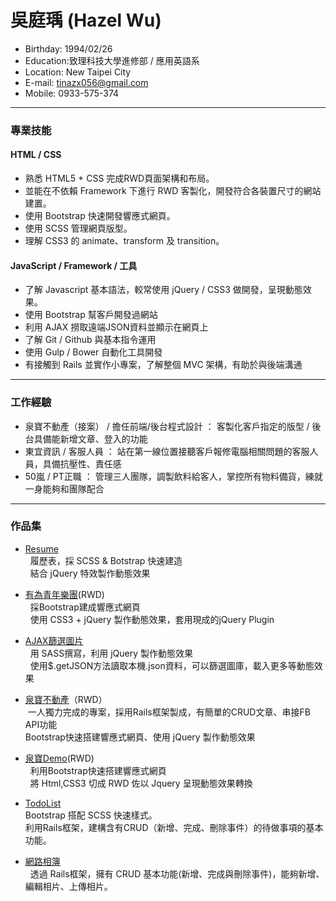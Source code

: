  
# 吳庭瑀 (Hazel Wu)
- Birthday: 1994/02/26  
- Education:致理科技大學進修部 / 應用英語系  
- Location: New Taipei City  
- E-mail: tinazx056@gmail.com  
- Mobile: 0933-575-374  
<hr>

### 專業技能  
  
#### HTML / CSS  
- 熟悉 HTML5 + CSS 完成RWD頁面架構和布局。  
- 並能在不依賴 Framework 下進行 RWD 客製化，開發符合各裝置尺寸的網站建置。  
- 使用 Bootstrap 快速開發響應式網頁。  
- 使用 SCSS 管理網頁版型。  
- 理解 CSS3 的 animate、transform 及 transition。
  
#### JavaScript / Framework / 工具
- 了解 Javascript 基本語法，較常使用 jQuery / CSS3 做開發，呈現動態效果。  
- 使用 Bootstrap 幫客戶開發過網站  
- 利用 AJAX 撈取遠端JSON資料並顯示在網頁上  
- 了解 Git / Github 與基本指令運用  
- 使用 Gulp / Bower 自動化工具開發  
- 有接觸到 Rails 並實作小專案，了解整個 MVC 架構，有助於與後端溝通  
<hr> 
  
### 工作經驗  
  
- 泉寶不動產（接案） / 擔任前端/後台程式設計 ： 客製化客戶指定的版型 / 後台具備能新增文章、登入的功能    
- 東宜資訊 / 客服人員 ： 站在第一線位置接聽客戶報修電腦相關問題的客服人員，具備抗壓性、責任感  
- 50嵐 / PT正職 ： 管理三人團隊，調製飲料給客人，掌控所有物料備貨，練就一身能夠和團隊配合  
<hr>

### 作品集  
  
- [Resume](https://hazelwu2.github.io/first-bootstrap-site-resume)  
   履歷表，採 SCSS & Botstrap 快速建造  
   結合 jQuery 特效製作動態效果  
  
- [有為青年樂團](https://hazelwu2.github.io/band/index.html)(RWD)  
   採Bootstrap建成響應式網頁  
   使用 CSS3 + jQuery 製作動態效果，套用現成的jQuery Plugin  

- [AJAX篩選圖片](https://hazelwu2.github.io/sample)    
   用 SASS撰寫，利用 jQuery 製作動態效果    
   使用$.getJSON方法讀取本機.json資料，可以篩選圖庫，載入更多等動態效果      

- [泉寶不動產](https://www.quan-bao.com.tw/)（RWD）    
  一人獨力完成的專案，採用Rails框架製成，有簡單的CRUD文章、串接FB API功能  
  Bootstrap快速搭建響應式網頁、使用 jQuery 製作動態效果    

- [泉寶Demo](https://hazelwu2.github.io/AjaxMasonryPhoto)(RWD)  
   利用Bootstrap快速搭建響應式網頁  
   將 Html,CSS3 切成 RWD 佐以 Jquery 呈現動態效果轉換  

- [TodoList](https://todo-list-hazel.herokuapp.com/)  
   Bootstrap 搭配 SCSS 快速樣式。  
   利用Rails框架，建構含有CRUD（新增、完成、刪除事件）的待做事項的基本功能。  

- [網路相簿](https://photo-album-hazel.herokuapp.com/photos)  
   透過 Rails框架，擁有 CRUD 基本功能(新增、完成與刪除事件)，能夠新增、編輯相片、上傳相片。  


  
  
